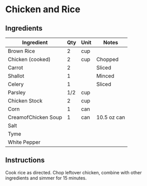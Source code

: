 # Chicken and Rice

## Ingredients

| Ingredient          | Qty    | Unit  | Notes                                                                                 |
|---------------------|--------|-------|---------------------------------------------------------------------------------------|
| Brown Rice          | 2      | cup   |                                                                                       |
| Chicken (cooked)    | 2      | cup   | Chopped                                                                               |
| Carrot              | 2      |       | Sliced                                                                                |
| Shallot             | 1      |       | Minced                                                                                |
| Celery              | 1      |       | Sliced                                                                                |
| Parsley             | 1/2    | cup   |                                                                                       |
| Chicken Stock       | 2      | cup   |                                                                                       |
| Corn                | 1      | can   |                                                                                       |
| CreamofChicken Soup | 1      | can   | 10.5 oz can                                                                           |
| Salt                |        |       |                                                                                       |
| Tyme                |        |       |                                                                                       |
| White Pepper        |        |       |                                                                                       |

## Instructions

Cook rice as directed. Chop leftover chicken, combine with other ingredients and simmer for 15 minutes.